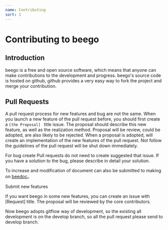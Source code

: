 ```yaml
---
name: Contributing
sort: 1
---
```


# Contributing to beego

## Introduction
beego is a free and open source software, which means that anyone can make contributions to the development and progress. beego's source code is hosted on github, github provides a very easy way to fork the project and merge your contribution.


## Pull Requests
A pull request process for new features and bug are not the same. When you launch a new feature of the pull request before, you should first create a `[the Proposal] ` title issue. The proposal should describe this new feature, as well as the realization method. Proposal will be review, could be adopted, are also likely to be rejected. When a proposal is adopted, will create an implementation of the new features of the pull request. Not follow the guidelines of the pull request will be shut down immediately.

For bug create Pull requests do not need to create suggested that issue. If you have a solution to the bug, please describe in detail your solution.

To increase and modification of document can also be submitted to making on [beedoc](https://github.com/beego/beedoc)。

Submit new features

If you want beego in some new features, you can create an issue with [Request] title. The proposal will be reviewed by the core contributors.

Now beego adopts gitflow way of development, so the existing all development is on the develop branch, so all the pull request please send to develop branch.